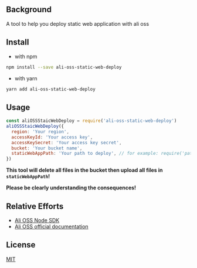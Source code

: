 
## Background

A tool to help you deploy static web application with ali oss

## Install

* with npm
```sh
npm install --save ali-oss-static-web-deploy
```
* with yarn

```sh
yarn add ali-oss-static-web-deploy
```


## Usage

```js
const aliOSSStaicWebDeploy = require('ali-oss-static-web-deploy')
aliOSSStaicWebDeploy({
  region: 'Your region',
  accessKeyId: 'Your access key',
  accessKeySecret: 'Your access key secret',
  bucket: 'Your bucket name',
  staticWebAppPath: 'Your path to deploy', // for example: require('path').resolve(__dirname, 'dist')
})
```

**This tool will delete all files in the bucket then upload all files in `staticWebAppPath`!**

**Please be clearly understanding the consequences!**

## Relative Efforts

* [Ali OSS Node SDK](https://github.com/ali-sdk/ali-oss)
* [Ali OSS official documentation](https://help.aliyun.com/product/31815.html)

## License

[MIT](https://opensource.org/licenses/MIT)
